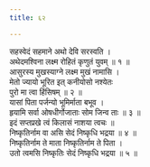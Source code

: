 ```yaml
---
title: ६२

---
```

सहस्वेदं सहमाने अथो देवि सरस्वति ।  
अथेदमश्विना लक्ष्म रोहितं कृणुतं युवम् ॥ १ ॥  
आसुरस्य मुखस्याग्ने लक्ष्म मुखं नामासि ।  
मेतो ज्यायो भूरित इत् कनीयोसो नश्येतः  
पुरो मा त्वा हिंसिषम् ॥ २ ॥  
यासां पिता पर्जन्यो भूमिर्माता बभूव ।  
हृयामि सर्वा ओषधीर्गोजाताः सोम जिन्व ताः ॥ ३ ॥  
इदं सप्तप्रखे त्वं किलासं नाशया त्वचः ॥  
निष्कृतिर्नाम वा असि सेदं निष्कृधि भद्रया ॥ ४ ॥  
निष्कृतिर्नाम ते माता निष्कृतिर्नाम ते पिता ।  
उतो त्वमसि निष्कृतिः सेदं निष्कृधि भद्रया ॥ ५ ॥  